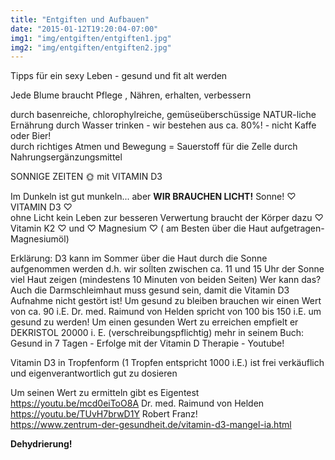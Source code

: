 ```yaml
---
title: "Entgiften und Aufbauen"
date: "2015-01-12T19:20:04-07:00"
img1: "img/entgiften/entgiften1.jpg"
img2: "img/entgiften/entgiften2.jpg"
---
```


Tipps für ein sexy Leben - gesund und fit alt werden

Jede Blume braucht Pflege ,
Nähren, erhalten, verbessern

durch basenreiche, chlorophylreiche, gemüseüberschüssige NATUR-liche Ernährung
durch Wasser trinken - wir bestehen aus ca. 80%! - nicht Kaffe oder Bier!  
durch richtiges Atmen und Bewegung = Sauerstoff für die Zelle durch Nahrungsergänzungsmittel

SONNIGE ZEITEN 🌞 mit VITAMIN D3

Im Dunkeln ist gut munkeln... aber
**WIR BRAUCHEN LICHT!** Sonne! ♡ VITAMIN D3 ♡  
ohne Licht kein Leben zur besseren Verwertung braucht der Körper dazu ♡ Vitamin K2 ♡ und ♡ Magnesium ♡ ( am Besten über die Haut aufgetragen- Magnesiumöl)

Erklärung:
D3 kann im Sommer über die Haut durch die Sonne aufgenommen werden
d.h. wir soĺlten zwischen ca. 11 und 15 Uhr der Sonne viel Haut zeigen (mindestens 10 Minuten von beiden Seiten)
Wer kann das?  
Auch die Darmschleimhaut muss gesund sein, damit die Vitamin D3 Aufnahme nicht gestört ist!
Um gesund zu bleiben brauchen wir einen Wert von ca. 90 i.E.
Dr. med. Raimund von Helden spricht von 100 bis 150 i.E. um gesund zu werden!
Um einen gesunden Wert zu erreichen empfielt er DEKRISTOL 20000 i. E. (verschreibungspflichtig)
mehr in seinem Buch: Gesund in 7 Tagen - Erfolge mit der Vitamin D Therapie - Youtube!

Vitamin D3 in Tropfenform (1 Tropfen entspricht 1000 i.E.) ist frei verkäuflich und eigenverantwortlich gut zu dosieren

Um seinen Wert zu ermitteln gibt es Eigentest  
https://youtu.be/mcd0eiToO8A Dr. med. Raimund von Helden  
https://youtu.be/TUvH7brwD1Y Robert Franz!  
https://www.zentrum-der-gesundheit.de/vitamin-d3-mangel-ia.html

**Dehydrierung!**
